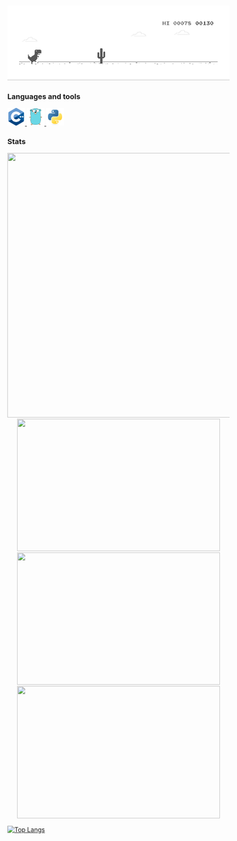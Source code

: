 <!-- ### 領域展延... -->

<p align="center">
  <!-- <img width="460" height="300" src="https://github.com/mellgit/mellgit/blob/main/assets/sukuna.gif"> -->
  <img  src="https://github.com/mellgit/mellgit/blob/main/assets/dino.gif">
</p>

<!-- ## I'm Software Engineer -->

### Languages and tools

<!-- ![Python](https://img.shields.io/badge/-Python-2D283E?style=for-the-badge&logo=python) -->
<!-- ![Go](https://img.shields.io/badge/-Golang-2D283E?style=for-the-badge&logo=go) -->
<!-- ![C++](https://img.shields.io/badge/-C++-2D283E?style=for-the-badge&logo=C%2b%2b) -->

<!-- <h3 align="left">Languages and Tools:</h3> -->
<p align="left"> <a href="https://www.w3schools.com/cpp/" target="_blank" rel="noreferrer"> <img src="https://raw.githubusercontent.com/devicons/devicon/master/icons/cplusplus/cplusplus-original.svg" alt="cplusplus" width="40" height="40"/> </a> 
<a href="https://golang.org" target="_blank" rel="noreferrer"> <img src="https://raw.githubusercontent.com/devicons/devicon/master/icons/go/go-original.svg" alt="go" width="40" height="40"/> </a> 
<a href="https://www.python.org" target="_blank" rel="noreferrer"> <img src="https://raw.githubusercontent.com/devicons/devicon/master/icons/python/python-original.svg" alt="python" width="40" height="40"/> </a> </p>

### Stats

<!-- <p align="center"> -->
<!--   <img width="460" height="300" src="https://github.r2v.ch/codewars?user=mellgit&theme=gradient_purple_dark_by_level&hide_clan=true&top_languages=true"> -->
<!--   <img width="460" height="300" src="https://leetcard.jacoblin.cool/mellgit?animation=true"> -->
<!--   <img width="460" height="300" src="https://github-readme-stats.vercel.app/api?username=mellgit&show_icons=true"> -->
<!-- </p> -->

<div align="center">
  <img width="920" height="600" src="https://github.r2v.ch/codewars?user=mellgit&theme=gradient_purple_dark_by_level&hide_clan=true&top_languages=true">
  <img width="460" height="300" src="https://leetcard.jacoblin.cool/mellgit?animation=true">
  <img width="460" height="300" src="https://github-readme-stats.vercel.app/api?username=mellgit&show_icons=true">
  <img width="460" height="300" src="https://github-readme-stats.vercel.app/api/top-langs/?username=mellgit">
</div>

<!-- <p align="center"> -->
<!--   <img width="460" height="300" src="https://github.r2v.ch/codewars?user=mellgit&theme=gradient_purple_dark_by_level&hide_clan=true&top_languages=true"> -->
<!--   <img width="460" height="300" src="https://leetcard.jacoblin.cool/mellgit?animation=true"> -->
<!--   <img width="460" height="300" src="https://github-readme-stats.vercel.app/api?username=mellgit&show_icons=true"> -->
<!-- </p> -->

[![Top Langs](https://github-readme-stats.vercel.app/api/top-langs/?username=mellgit)](https://github.com/anuraghazra/github-readme-stats)
